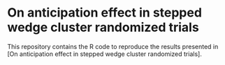 # On anticipation effect in stepped wedge cluster randomized trials
This repository contains the R code to reproduce the results presented in [On anticipation effect in stepped wedge cluster randomized trials].

